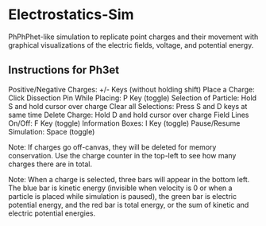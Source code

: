 # Electrostatics-Sim
PhPhPhet-like simulation to replicate point charges and their movement with graphical visualizations of the electric fields, voltage, and potential energy.

## Instructions for Ph3et

Positive/Negative Charges: +/- Keys (without holding shift)
Place a Charge: Click
Dissection Pin While Placing: P Key (toggle)
Selection of Particle: Hold S and hold cursor over charge
Clear all Selections: Press S and D keys at same time
Delete Charge: Hold D and hold cursor over charge
Field Lines On/Off: F Key (toggle)
Information Boxes: I Key (toggle)
Pause/Resume Simulation: Space (toggle)

Note: If charges go off-canvas, they will be deleted for memory conservation. Use the charge counter in the top-left to see how many charges there are in total.

Note: When a charge is selected, three bars will appear in the bottom left. The blue bar is kinetic energy (invisible when velocity is 0 or when a particle is placed while simulation is paused), the green bar is electric potential energy, and the red bar is total energy, or the sum of kinetic and electric potential energies.
